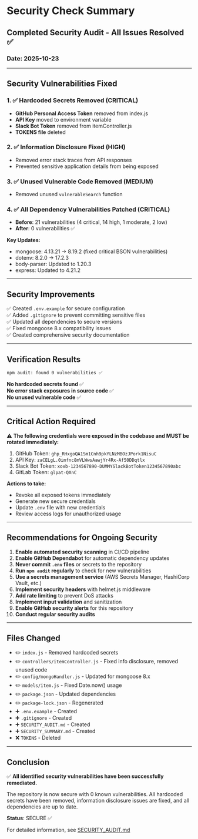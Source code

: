 # Security Check Summary

## Completed Security Audit - All Issues Resolved ✅

### Date: 2025-10-23

---

## Security Vulnerabilities Fixed

### 1. ✅ Hardcoded Secrets Removed (CRITICAL)
- **GitHub Personal Access Token** removed from index.js
- **API Key** moved to environment variable
- **Slack Bot Token** removed from itemController.js
- **TOKENS file** deleted

### 2. ✅ Information Disclosure Fixed (HIGH)
- Removed error stack traces from API responses
- Prevented sensitive application details from being exposed

### 3. ✅ Unused Vulnerable Code Removed (MEDIUM)
- Removed unused `vulnerableSearch` function

### 4. ✅ All Dependency Vulnerabilities Patched (CRITICAL)
- **Before**: 21 vulnerabilities (4 critical, 14 high, 1 moderate, 2 low)
- **After**: 0 vulnerabilities ✅

**Key Updates:**
- mongoose: 4.13.21 → 8.19.2 (fixed critical BSON vulnerabilities)
- dotenv: 8.2.0 → 17.2.3
- body-parser: Updated to 1.20.3
- express: Updated to 4.21.2

---

## Security Improvements

✅ Created `.env.example` for secure configuration  
✅ Added `.gitignore` to prevent committing sensitive files  
✅ Updated all dependencies to secure versions  
✅ Fixed mongoose 8.x compatibility issues  
✅ Created comprehensive security documentation  

---

## Verification Results

```bash
npm audit: found 0 vulnerabilities ✅
```

**No hardcoded secrets found** ✅  
**No error stack exposures in source code** ✅  
**No unused vulnerable code** ✅  

---

## Critical Action Required

⚠️ **The following credentials were exposed in the codebase and MUST be rotated immediately:**

1. GitHub Token: `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`
2. API Key: `zaCELgL.0imfnc8mVLWwsAawjYr4Rx-Af50DDqtlx`
3. Slack Bot Token: `xoxb-1234567890-DUMMYSlackBotToken1234567890abc`
4. GitLab Token: `glpat-QXnC`

**Actions to take:**
- Revoke all exposed tokens immediately
- Generate new secure credentials
- Update `.env` file with new credentials
- Review access logs for unauthorized usage

---

## Recommendations for Ongoing Security

1. **Enable automated security scanning** in CI/CD pipeline
2. **Enable GitHub Dependabot** for automatic dependency updates
3. **Never commit `.env` files** or secrets to the repository
4. **Run `npm audit` regularly** to check for new vulnerabilities
5. **Use a secrets management service** (AWS Secrets Manager, HashiCorp Vault, etc.)
6. **Implement security headers** with helmet.js middleware
7. **Add rate limiting** to prevent DoS attacks
8. **Implement input validation** and sanitization
9. **Enable GitHub security alerts** for this repository
10. **Conduct regular security audits**

---

## Files Changed

- ✏️ `index.js` - Removed hardcoded secrets
- ✏️ `controllers/itemController.js` - Fixed info disclosure, removed unused code
- ✏️ `config/mongoHandler.js` - Updated for mongoose 8.x
- ✏️ `models/item.js` - Fixed Date.now() usage
- ✏️ `package.json` - Updated dependencies
- ✏️ `package-lock.json` - Regenerated
- ➕ `.env.example` - Created
- ➕ `.gitignore` - Created
- ➕ `SECURITY_AUDIT.md` - Created
- ➕ `SECURITY_SUMMARY.md` - Created
- ❌ `TOKENS` - Deleted

---

## Conclusion

✅ **All identified security vulnerabilities have been successfully remediated.**

The repository is now secure with 0 known vulnerabilities. All hardcoded secrets have been removed, information disclosure issues are fixed, and all dependencies are up to date.

**Status**: SECURE ✅

For detailed information, see [SECURITY_AUDIT.md](./SECURITY_AUDIT.md)
